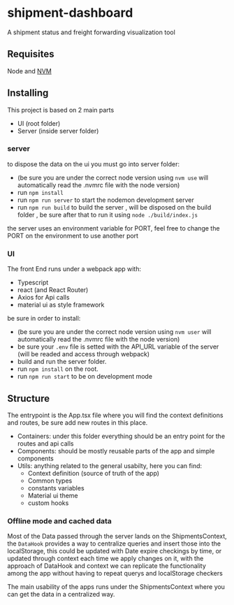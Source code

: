 # shipment-dashboard
A shipment status and freight forwarding visualization tool 

## Requisites

Node and [NVM](https://github.com/nvm-sh/nvm) 

## Installing

This project is based on 2 main parts
- UI (root folder)
- Server (inside server folder)

### server
to dispose the data on the ui you must go into server folder:
- (be sure you are under the correct node version using `nvm use` will automatically read the .nvmrc file with the node version)
- run `npm install`
- run `npm run server` to start the nodemon development server
- run `npm run build` to build the server , will be disposed on the build folder , be sure after that to run it using `node ./build/index.js`

the server uses an environment variable for PORT, feel free to change the PORT on the environment to use another port

### UI

The front End runs under a webpack app with:
  * Typescript
  * react (and React Router) 
  * Axios for Api calls
  * material ui as style framework

be sure in order to install:
- (be sure you are under the correct node version using `nvm user` will automatically read the .nvmrc file with the node version)
- be sure your `.env` file is setted with the API_URL variable of the server (will be readed and access through webpack)
- build and run the server folder.
- run `npm install` on the root.
- run `npm run start` to be on development mode

## Structure

The entrypoint is the App.tsx file where you will find the context definitions and routes, be sure add new routes in this place.

- Containers: under this folder everything should be an entry point for the routes and api calls
- Components: should be mostly reusable parts of the app and simple components
- Utils: anything related to the general usabilty, here you can find:
  * Context definition (source of truth of the app)
  * Common types
  * constants variables
  * Material ui theme
  * custom hooks

### Offline mode and cached data

Most of the Data passed through the server lands on the ShipmentsContext, the `DataHook` provides a way to centralize queries
and insert those into the localStorage, this could be updated with Date expire checkings by time, or updated through context
each time we apply changes on it, with the approach of DataHook and context we can replicate the functionality among the app without having to repeat querys and localStorage checkers

The main usability of the apps runs under the ShipmentsContext where you can get the data in a centralized way.


